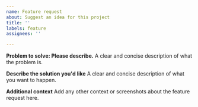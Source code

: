 ```yaml
---
name: Feature request
about: Suggest an idea for this project
title: ''
labels: feature
assignees: ''

---
```


**Problem to solve: Please describe.**
A clear and concise description of what the problem is.

**Describe the solution you'd like**
A clear and concise description of what you want to happen.

**Additional context**
Add any other context or screenshots about the feature request here.
